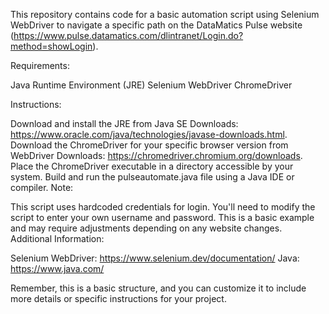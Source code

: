 This repository contains code for a basic automation script using Selenium WebDriver to navigate a specific path on the DataMatics Pulse website (https://www.pulse.datamatics.com/dlintranet/Login.do?method=showLogin).

Requirements:

Java Runtime Environment (JRE)
Selenium WebDriver
ChromeDriver

Instructions:

Download and install the JRE from Java SE Downloads: https://www.oracle.com/java/technologies/javase-downloads.html.
Download the ChromeDriver for your specific browser version from WebDriver Downloads: https://chromedriver.chromium.org/downloads.
Place the ChromeDriver executable in a directory accessible by your system.
Build and run the pulseautomate.java file using a Java IDE or compiler.
Note:

This script uses hardcoded credentials for login. You'll need to modify the script to enter your own username and password.
This is a basic example and may require adjustments depending on any website changes.
Additional Information:

Selenium WebDriver: https://www.selenium.dev/documentation/
Java: https://www.java.com/


Remember, this is a basic structure, and you can customize it to include more details or specific instructions for your project.
